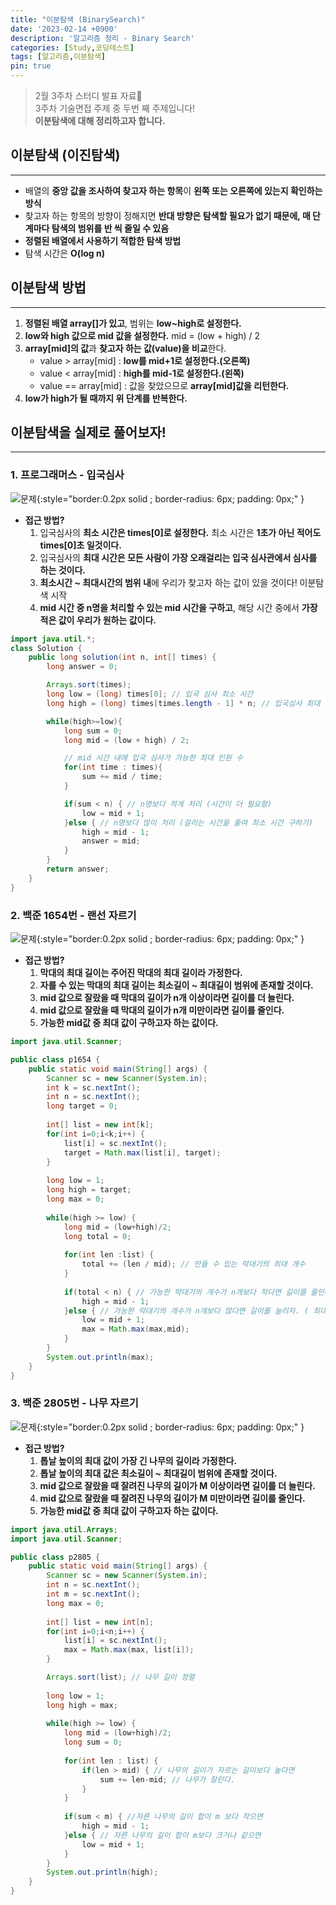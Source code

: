 ```yaml
---
title: "이분탐색 (BinarySearch)"
date: '2023-02-14 +0900'
description: '알고리즘 정리 - Binary Search'
categories: [Study,코딩테스트]
tags: [알고리즘,이분탐색]
pin: true
---
```


> 2월 3주차 스터디 발표 자료📖                                    
> 3주차 기술면접 주제 중 두번 째 주제입니다!           
> **이분탐색에 대해 정리하고자 합니다.**

## **이분탐색 (이진탐색)** ##
---
- 배열의 **중앙 값을 조사하여 찾고자 하는 항목**이 **왼쪽 또는 오른쪽에 있는지 확인하는 방식**
- 찾고자 하는 항목의 방향이 정해지면 **반대 방향은 탐색할 필요가 없기 때문에, 매 단계마다 탐색의 범위를 반 씩 줄일 수 있음**
- **정렬된 배열에서 사용하기 적합한 탐색 방법**
- 탐색 시간은 **O(log n)**

## **이분탐색 방법** ##
---
1. **정렬된 배열 array[]가 있고**, 범위는 **low~high로 설정한다.**
2. **low와 high 값으로 mid 값을 설정한다.** mid = (low + high) / 2
3. **array[mid]의 값**과 **찾고자 하는 값(value)을 비교**한다.
    - value > array[mid] : **low를 mid+1로 설정한다.(오른쪽)**
    - value < array[mid] : **high를 mid-1로 설정한다.(왼쪽)**
    - value == array[mid] : 값을 찾았으므로 **array[mid]값을 리턴한다.**
4. **low가 high가 될 때까지 위 단계를 반복한다.** 

## **이분탐색을 실제로 풀어보자!** ##
---
### **1. 프로그래머스 - 입국심사** ###
![문제](/assets/img/programmers1.jpg){:style="border:0.2px solid ; border-radius: 6px; padding: 0px;" }
- **접근 방법?**
    1. 입국심사의 **최소 시간은 times[0]로 설정한다.** 최소 시간은 **1초가 아닌 적어도 times[0]초 일것이다.**
    2. 입국심사의 **최대 시간은 모든 사람이 가장 오래걸리는 입국 심사관에서 심사를 하는 것이다.**
    3. **최소시간 ~ 최대시간의 범위 내**에 우리가 찾고자 하는 값이 있을 것이다! 이분탐색 시작
    4. **mid 시간 중 n명을 처리할 수 있는 mid 시간을 구하고**, 해당 시간 중에서 **가장 적은 값이 우리가 원하는 값이다.**

```java
import java.util.*;
class Solution {
    public long solution(int n, int[] times) {
        long answer = 0;

        Arrays.sort(times);  
        long low = (long) times[0]; // 입국 심사 최소 시간
        long high = (long) times[times.length - 1] * n; // 입국심사 최대 시간

        while(high>=low){
            long sum = 0;
            long mid = (low + high) / 2; 

            // mid 시간 내에 입국 심사가 가능한 최대 인원 수
            for(int time : times){
                sum += mid / time; 
            }

            if(sum < n) { // n명보다 적게 처리 (시간이 더 필요함)
                low = mid + 1;
            }else { // n명보다 많이 처리 (걸리는 시간을 줄여 최소 시간 구하기)
                high = mid - 1; 
                answer = mid;
            }
        }
        return answer;
    }
}
```

### **2. 백준 1654번 - 랜선 자르기** ###
![문제](/assets/img/p1654.jpg){:style="border:0.2px solid ; border-radius: 6px; padding: 0px;" }

- **접근 방법?**
    1. **막대의 최대 길이는 주어진 막대의 최대 길이라 가정한다.**
    2. **자를 수 있는 막대의 최대 길이는 최소길이 ~ 최대길이 범위에 존재할 것이다.**
    3. **mid 값으로 잘랐을 때 막대의 길이가 n개 이상이라면 길이를 더 늘린다.**
    4. **mid 값으로 잘랐을 때 막대의 길이가 n개 미만이라면 길이를 줄인다.**
    5. **가능한 mid값 중 최대 값이 구하고자 하는 값이다.**

```java
import java.util.Scanner;

public class p1654 {
	public static void main(String[] args) {
		Scanner sc = new Scanner(System.in);
		int k = sc.nextInt();
		int n = sc.nextInt();
		long target = 0;
		
		int[] list = new int[k];
		for(int i=0;i<k;i++) {
			list[i] = sc.nextInt();
			target = Math.max(list[i], target);
		}
		
		long low = 1;
		long high = target;
		long max = 0;
		
		while(high >= low) {
			long mid = (low+high)/2;
			long total = 0;
			
			for(int len :list) {
				total += (len / mid); // 만들 수 있는 막대기의 최대 개수
			}
			
			if(total < n) { // 가능한 막대기의 개수가 n개보다 작다면 길이를 줄인다.
				high = mid - 1;
			}else { // 가능한 막대기의 개수가 n개보다 많다면 길이를 늘리자. ( 최대값을 구할거니까 )
				low = mid + 1;
				max = Math.max(max,mid);
			}
		}
		System.out.println(max);
	}
}
```

### **3. 백준 2805번 - 나무 자르기** ###
![문제](/assets/img/p2805.jpg){:style="border:0.2px solid ; border-radius: 6px; padding: 0px;" }

- **접근 방법?**
    1. **톱날 높이의 최대 값이 가장 긴 나무의 길이라 가정한다.**
    2. **톱날 높이의 최대 값은 최소길이 ~ 최대길이 범위에 존재할 것이다.**
    3. **mid 값으로 잘랐을 때 잘려진 나무의 길이가 M 이상이라면 길이를 더 늘린다.**
    4. **mid 값으로 잘랐을 때 잘려진 나무의 길이가 M 미만이라면 길이를 줄인다.**
    5. **가능한 mid값 중 최대 값이 구하고자 하는 값이다.**

```java
import java.util.Arrays;
import java.util.Scanner;

public class p2805 {
	public static void main(String[] args) {
		Scanner sc = new Scanner(System.in);
		int n = sc.nextInt();
		int m = sc.nextInt();
		long max = 0;
		
		int[] list = new int[n];
		for(int i=0;i<n;i++) {
			list[i] = sc.nextInt();
			max = Math.max(max, list[i]);
		}

		Arrays.sort(list); // 나무 길이 정렬
		
		long low = 1;
		long high = max;
		
		while(high >= low) {
			long mid = (low+high)/2;
			long sum = 0;
			
			for(int len : list) {
				if(len > mid) { // 나무의 길이가 자르는 길이보다 높다면
					sum += len-mid; // 나무가 잘린다.
				}
			}
			
			if(sum < m) { //자른 나무의 길이 합이 m 보다 작으면
				high = mid - 1;
			}else { // 자른 나무의 길이 합이 m보다 크거나 같으면
				low = mid + 1; 
			}
		}
		System.out.println(high);
	}
}
```